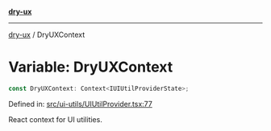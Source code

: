 [**dry-ux**](../README.md)

***

[dry-ux](../globals.md) / DryUXContext

# Variable: DryUXContext

```ts
const DryUXContext: Context<IUIUtilProviderState>;
```

Defined in: [src/ui-utils/UIUtilProvider.tsx:77](https://github.com/navedr/dry-ux/blob/86c22f6b530b5213bb68b86926f9eb34d851fb9f/src/ui-utils/UIUtilProvider.tsx#L77)

React context for UI utilities.
